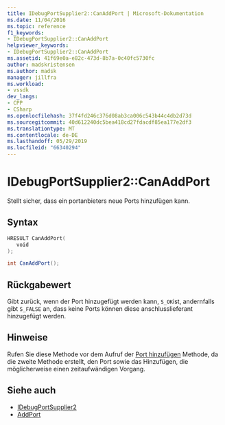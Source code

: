 ```yaml
---
title: IDebugPortSupplier2::CanAddPort | Microsoft-Dokumentation
ms.date: 11/04/2016
ms.topic: reference
f1_keywords:
- IDebugPortSupplier2::CanAddPort
helpviewer_keywords:
- IDebugPortSupplier2::CanAddPort
ms.assetid: 41f69e0a-e82c-473d-8b7a-0c40fc5730fc
author: madskristensen
ms.author: madsk
manager: jillfra
ms.workload:
- vssdk
dev_langs:
- CPP
- CSharp
ms.openlocfilehash: 37f4fd246c376d08ab3ca006c543b44c4db2d73d
ms.sourcegitcommit: 40d612240dc5bea418cd27fdacdf85ea177e2df3
ms.translationtype: MT
ms.contentlocale: de-DE
ms.lasthandoff: 05/29/2019
ms.locfileid: "66340294"
---
```

# <a name="idebugportsupplier2canaddport"></a>IDebugPortSupplier2::CanAddPort
Stellt sicher, dass ein portanbieters neue Ports hinzufügen kann.

## <a name="syntax"></a>Syntax

```cpp
HRESULT CanAddPort( 
   void 
);
```

```csharp
int CanAddPort();
```

## <a name="return-value"></a>Rückgabewert
 Gibt zurück, wenn der Port hinzugefügt werden kann, `S_OK`ist, andernfalls gibt `S_FALSE` an, dass keine Ports können diese anschlusslieferant hinzugefügt werden.

## <a name="remarks"></a>Hinweise
 Rufen Sie diese Methode vor dem Aufruf der [Port hinzufügen](../../../extensibility/debugger/reference/idebugportsupplier2-addport.md) Methode, da die zweite Methode erstellt, den Port sowie das Hinzufügen, die möglicherweise einen zeitaufwändigen Vorgang.

## <a name="see-also"></a>Siehe auch
- [IDebugPortSupplier2](../../../extensibility/debugger/reference/idebugportsupplier2.md)
- [AddPort](../../../extensibility/debugger/reference/idebugportsupplier2-addport.md)